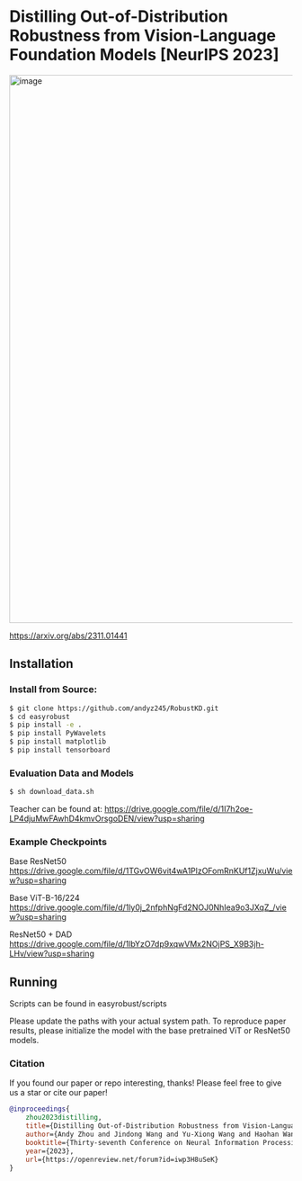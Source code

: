 # Distilling Out-of-Distribution Robustness from Vision-Language Foundation Models [NeurIPS 2023]

<img width="974" alt="image" src="https://github.com/andyz245/DiscreteAdversarialDistillation/assets/82240111/c8add5e7-4463-43ed-82fe-7125d700bd02">

https://arxiv.org/abs/2311.01441

## Installation
### Install from Source:
```bash
$ git clone https://github.com/andyz245/RobustKD.git
$ cd easyrobust
$ pip install -e .
$ pip install PyWavelets
$ pip install matplotlib
$ pip install tensorboard 
```

### Evaluation Data and Models
```bash
$ sh download_data.sh
```

Teacher can be found at:
https://drive.google.com/file/d/1I7h2oe-LP4djuMwFAwhD4kmvOrsgoDEN/view?usp=sharing

### Example Checkpoints

Base ResNet50
https://drive.google.com/file/d/1TGvOW6vit4wA1PlzOFomRnKUf1ZjxuWu/view?usp=sharing

Base ViT-B-16/224
https://drive.google.com/file/d/1ly0j_2nfphNgFd2NOJ0NhIea9o3JXqZ_/view?usp=sharing

ResNet50 + DAD
https://drive.google.com/file/d/1lbYzO7dp9xqwVMx2NOjPS_X9B3jh-LHv/view?usp=sharing

## Running

Scripts can be found in easyrobust/scripts

Please update the paths with your actual system path. To reproduce paper results, please initialize the model with the base pretrained ViT or ResNet50 models.


### Citation

If you found our paper or repo interesting, thanks! Please feel free to give us a star or cite our paper!

```bibtex
@inproceedings{
    zhou2023distilling,
    title={Distilling Out-of-Distribution Robustness from Vision-Language Foundation Models},
    author={Andy Zhou and Jindong Wang and Yu-Xiong Wang and Haohan Wang},
    booktitle={Thirty-seventh Conference on Neural Information Processing Systems},
    year={2023},
    url={https://openreview.net/forum?id=iwp3H8uSeK}
}

```
